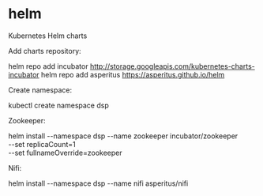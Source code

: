 # helm
Kubernetes Helm charts

Add charts repository:

helm repo add incubator http://storage.googleapis.com/kubernetes-charts-incubator
helm repo add asperitus https://asperitus.github.io/helm


Create namespace:

kubectl create namespace dsp


Zookeeper:

helm install --namespace dsp --name zookeeper incubator/zookeeper \
      --set replicaCount=1 \
      --set fullnameOverride=zookeeper

Nifi:

helm install --namespace dsp --name nifi asperitus/nifi